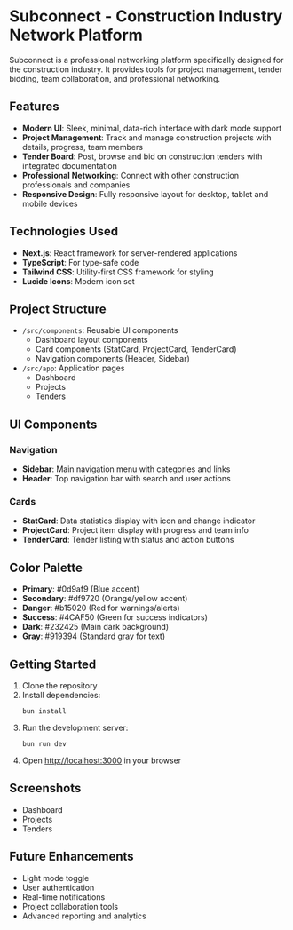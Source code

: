 # Subconnect - Construction Industry Network Platform

Subconnect is a professional networking platform specifically designed for the construction industry. It provides tools for project management, tender bidding, team collaboration, and professional networking.

## Features

- **Modern UI**: Sleek, minimal, data-rich interface with dark mode support
- **Project Management**: Track and manage construction projects with details, progress, team members
- **Tender Board**: Post, browse and bid on construction tenders with integrated documentation
- **Professional Networking**: Connect with other construction professionals and companies
- **Responsive Design**: Fully responsive layout for desktop, tablet and mobile devices

## Technologies Used

- **Next.js**: React framework for server-rendered applications
- **TypeScript**: For type-safe code
- **Tailwind CSS**: Utility-first CSS framework for styling
- **Lucide Icons**: Modern icon set

## Project Structure

- `/src/components`: Reusable UI components
  - Dashboard layout components
  - Card components (StatCard, ProjectCard, TenderCard)
  - Navigation components (Header, Sidebar)
- `/src/app`: Application pages
  - Dashboard
  - Projects
  - Tenders

## UI Components

### Navigation
- **Sidebar**: Main navigation menu with categories and links
- **Header**: Top navigation bar with search and user actions

### Cards
- **StatCard**: Data statistics display with icon and change indicator
- **ProjectCard**: Project item display with progress and team info
- **TenderCard**: Tender listing with status and action buttons

## Color Palette

- **Primary**: #0d9af9 (Blue accent)
- **Secondary**: #df9720 (Orange/yellow accent)
- **Danger**: #b15020 (Red for warnings/alerts)
- **Success**: #4CAF50 (Green for success indicators)
- **Dark**: #232425 (Main dark background)
- **Gray**: #919394 (Standard gray for text)

## Getting Started

1. Clone the repository
2. Install dependencies:
   ```
   bun install
   ```
3. Run the development server:
   ```
   bun run dev
   ```
4. Open [http://localhost:3000](http://localhost:3000) in your browser

## Screenshots

- Dashboard
- Projects
- Tenders

## Future Enhancements

- Light mode toggle
- User authentication
- Real-time notifications
- Project collaboration tools
- Advanced reporting and analytics
